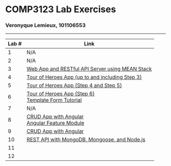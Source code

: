 # COMP3123 Lab Exercises
### Veronyque Lemieux, 101106553
---


Lab # | Link 
--- | ---
1 | N/A
2 | N/A
3 | [Web App and RESTful API Server using MEAN Stack](./mean-contactlist-angular2)
4 | [Tour of Heroes App (up to and including Step 3)](./angular-tour-of-heroes)
5 | [Tour of Heroes App (Step 4 and Step 5)](./angular-tour-of-heroes)
6 | [Tour of Heroes App (Step 6)](./angular-tour-of-heroes) <br> [Template Form Tutorial](./angular-forms)
7 | N/A
8 | [CRUD App with Angular](./angular8-meanstack-angular-material) <br> [Angular Feature Module](./my-new-app)
9 | [CRUD App with Angular](./angular8-meanstack-angular-material)
10 | [REST API with MongoDB, Mongoose, and Node.js](./my-other-new-app)
11 | 
12 | 
